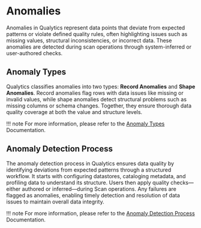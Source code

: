 # **Anomalies**

Anomalies in Qualytics represent data points that deviate from expected patterns or violate defined quality rules, often highlighting issues such as missing values, structural inconsistencies, or incorrect data. These anomalies are detected during scan operations through system-inferred or user-authored checks. 

## Anomaly Types

Qualytics classifies anomalies into two types: **Record Anomalies** and **Shape Anomalies**. Record anomalies flag rows with data issues like missing or invalid values, while shape anomalies detect structural problems such as missing columns or schema changes. Together, they ensure thorough data quality coverage at both the value and structure levels.

!!! note 
    For more information, please refer to the [Anomaly Types](anomaly-types.md) Documentation.

## Anomaly Detection Process

The anomaly detection process in Qualytics ensures data quality by identifying deviations from expected patterns through a structured workflow. It starts with configuring datastores, cataloging metadata, and profiling data to understand its structure. Users then apply quality checks—either authored or inferred—during Scan operations. Any failures are flagged as anomalies, enabling timely detection and resolution of data issues to maintain overall data integrity.

!!! note
    For more information, please refer to the [Anomaly Detection Process](anomaly-detection.md) Documentation.